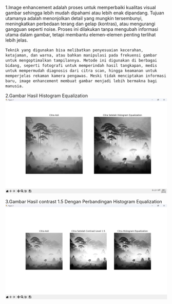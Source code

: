 1.Image enhancement adalah proses untuk memperbaiki kualitas visual gambar sehingga lebih mudah dipahami atau lebih enak dipandang. Tujuan utamanya adalah menonjolkan detail yang mungkin tersembunyi, meningkatkan perbedaan terang dan gelap (kontras), atau mengurangi gangguan seperti noise. Proses ini dilakukan tanpa mengubah informasi utama dalam gambar, tetapi membantu elemen-elemen penting terlihat lebih jelas.

    Teknik yang digunakan bisa melibatkan penyesuaian kecerahan, ketajaman, dan warna, atau bahkan manipulasi pada frekuensi gambar untuk mengoptimalkan tampilannya. Metode ini digunakan di berbagai bidang, seperti fotografi untuk memperindah hasil tangkapan, medis untuk mempermudah diagnosis dari citra scan, hingga keamanan untuk memperjelas rekaman kamera pengawas. Meski tidak menciptakan informasi baru, image enhancement membuat gambar menjadi lebih bermakna bagi manusia.

2.Gambar Hasil Histogram Equalization
![2. Gambar Hasil Histogram Equalization ](2.Gambar_Histogram_Equalization.png)

3.Gambar Hasil contrast 1.5 Dengan Perbandingan Histogram Equalization
![3. Gambar Hasil contrast 1.5 Dengan Perbandingan Histogram Equalization ](3.Hasil_Citra_Contrast1,5_Dan_Perbandingan_Histogram.png)



